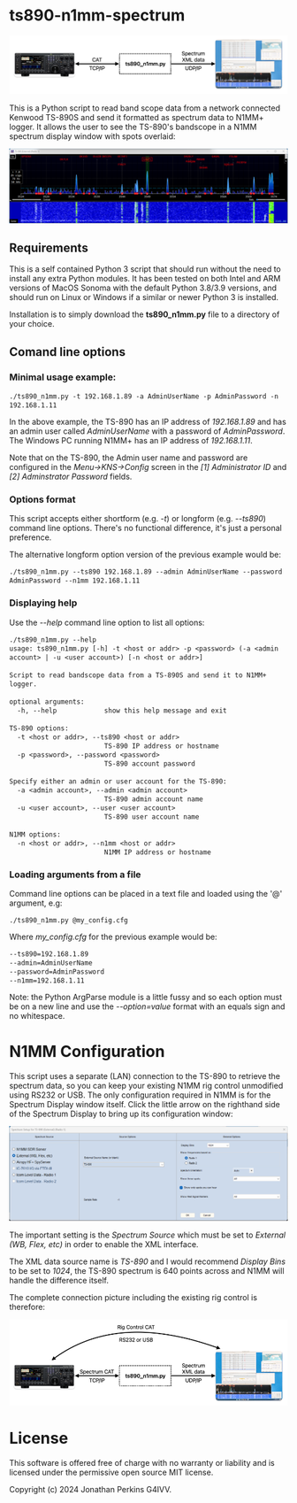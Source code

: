 # ts890-n1mm-spectrum

![overview](images/overview_image.png)

This is a Python script to read band scope data from a network connected Kenwood TS-890S and send it formatted as spectrum data to N1MM+ logger. It allows the user to see the TS-890's bandscope in a N1MM spectrum display window with spots overlaid:

![example N1MM spectrum display](images/example_n1mm_bandscope_1.png)

## Requirements

This is a self contained Python 3 script that should run without the need to install any extra Python modules. It has been tested on both Intel and ARM versions of MacOS Sonoma with the default Python 3.8/3.9 versions, and should run on Linux or Windows if a similar or newer Python 3 is installed.

Installation is to simply download the __ts890_n1mm.py__ file to a directory of your choice.

## Comand line options

### Minimal usage example:

```
./ts890_n1mm.py -t 192.168.1.89 -a AdminUserName -p AdminPassword -n 192.168.1.11
```

In the above example, the TS-890 has an IP address of _192.168.1.89_ and has an admin user called _AdminUserName_ with a password of _AdminPassword_. The Windows PC running N1MM+ has an IP address of _192.168.1.11_.

Note that on the TS-890, the Admin user name and password are configured in the _Menu->KNS->Config_ screen in the  _[1] Administrator ID_ and _[2] Adminstrator Password_ fields.

### Options format

This script accepts either shortform (e.g. _-t_) or longform (e.g. _--ts890_) command line options. There's no functional difference, it's just a personal preference.

The alternative longform option version of the previous example would be:

```
./ts890_n1mm.py --ts890 192.168.1.89 --admin AdminUserName --password AdminPassword --n1mm 192.168.1.11
```

### Displaying help

Use the _--help_ command line option to list all options:

```
./ts890_n1mm.py --help
usage: ts890_n1mm.py [-h] -t <host or addr> -p <password> (-a <admin account> | -u <user account>) [-n <host or addr>]

Script to read bandscope data from a TS-890S and send it to N1MM+ logger.

optional arguments:
  -h, --help            show this help message and exit

TS-890 options:
  -t <host or addr>, --ts890 <host or addr>
                        TS-890 IP address or hostname
  -p <password>, --password <password>
                        TS-890 account password

Specify either an admin or user account for the TS-890:
  -a <admin account>, --admin <admin account>
                        TS-890 admin account name
  -u <user account>, --user <user account>
                        TS-890 user account name

N1MM options:
  -n <host or addr>, --n1mm <host or addr>
                        N1MM IP address or hostname
```

### Loading arguments from a file

Command line options can be placed in a text file and loaded using the '@' argument, e.g:

```
./ts890_n1mm.py @my_config.cfg
```

Where _my_config.cfg_ for the previous example would be:

```
--ts890=192.168.1.89
--admin=AdminUserName
--password=AdminPassword
--n1mm=192.168.1.11
```

Note: the Python ArgParse module is a little fussy and so each option must be on a new line and use the _--option=value_ format with an equals sign and no whitespace.

# N1MM Configuration

This script uses a separate (LAN) connection to the TS-890 to retrieve the spectrum data, so you can keep your existing N1MM rig control unmodified using RS232 or USB. The only configuration required in N1MM is for the Spectrum Display window itself. Click the little arrow on the righthand side of the Spectrum Display to bring up its configuration window:

![N1MM spectrum display configuration screen](images/n1mm_spectrum_display_config.png)

The important setting is the _Spectrum Source_ which must be set to _External (WB, Flex, etc)_ in order to enable the XML interface.

The XML data source name is _TS-890_ and I would recommend _Display Bins_ to be set to _1024_, the TS-890 spectrum is 640 points across and N1MM will handle the difference itself.

The complete connection picture including the existing rig control is therefore:

![Complete connection picture](images/ts890_rig_control_and_spectrum.png)


# License

This software is offered free of charge with no warranty or liability and is licensed under the permissive open source MIT license.

Copyright (c) 2024 Jonathan Perkins G4IVV.
